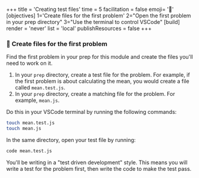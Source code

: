 +++
title = 'Creating test files'
time = 5
facilitation = false
emoji= '🧪'
[objectives]
    1='Create files for the first problem'
    2="Open the first problem in your prep directory"
    3="Use the terminal to control VSCode"
[build]
  render = 'never'
  list = 'local'
  publishResources = false
+++

### 📄 Create files for the first problem

Find the first problem in your prep for this module and create the files you'll need to work on it.

1. In your `prep` directory, create a test file for the problem. For example, if the first problem is about calculating the mean, you would create a file called `mean.test.js`.
1. In your `prep` directory, create a matching file for the problem. For example, `mean.js`.

Do this in your VSCode terminal by running the following commands:

```bash
touch mean.test.js
touch mean.js
```

In the same directory, open your test file by running:

```bash
code mean.test.js
```

You'll be writing in a "test driven development" style. This means you will write a test for the problem first, then write the code to make the test pass.
